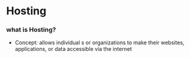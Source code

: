 # Hosting

### what is Hosting?

- Concept: allows individual s or organizations to make their websites, applications, or data accessible via the internet